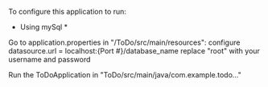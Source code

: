 To configure this application to run:

* Using mySql *

Go to application.properties in "/ToDo/src/main/resources":
  configure datasource.url = localhost:{Port #}/database_name
            replace "root" with your username and password


Run the ToDoApplication in "ToDo/src/main/java/com.example.todo..."

